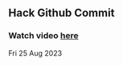 
 ## Hack Github Commit 
 ### Watch video <a href="https://www.youtube.com">here</a> 
 Fri 25 Aug 2023 

